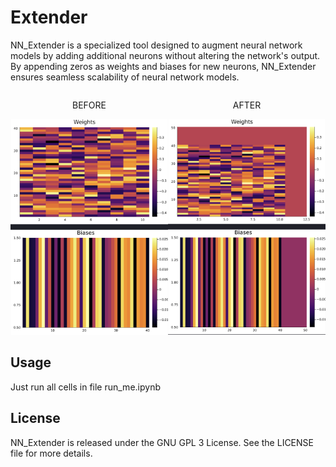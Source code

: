 # Extender

NN_Extender is a specialized tool designed to augment neural network models by adding additional neurons without altering the network's output. By appending zeros as weights and biases for new neurons, NN_Extender ensures seamless scalability of neural network models.

<div style="display: flex;">
    <div style="text-align: center;">
        <p>BEFORE</p>
        <img src="images/before.png" alt="before">
    </div>
    <div style="text-align: center;">
        <p>AFTER</p>
        <img src="images/after.png" alt="after">
    </div>
</div>

## Usage

Just run all cells in file run_me.ipynb

## License

NN_Extender is released under the GNU GPL 3 License. See the LICENSE file for more details.
